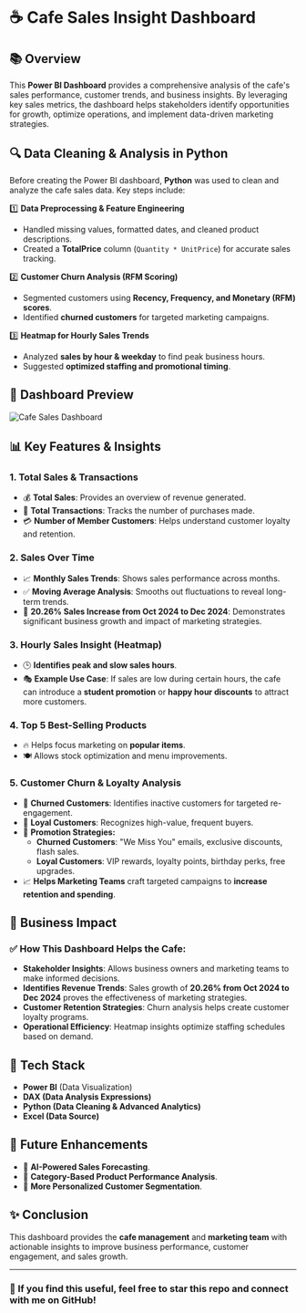 # ☕ Cafe Sales Insight Dashboard

## 📚 Overview
This **Power BI Dashboard** provides a comprehensive analysis of the cafe's sales performance, customer trends, and business insights. By leveraging key sales metrics, the dashboard helps stakeholders identify opportunities for growth, optimize operations, and implement data-driven marketing strategies.

## 🔍 Data Cleaning & Analysis in Python
Before creating the Power BI dashboard, **Python** was used to clean and analyze the cafe sales data. Key steps include:

1️⃣ **Data Preprocessing & Feature Engineering**  
   - Handled missing values, formatted dates, and cleaned product descriptions.  
   - Created a **TotalPrice** column (`Quantity * UnitPrice`) for accurate sales tracking.  

2️⃣ **Customer Churn Analysis (RFM Scoring)**  
   - Segmented customers using **Recency, Frequency, and Monetary (RFM) scores**.  
   - Identified **churned customers** for targeted marketing campaigns.  

3️⃣ **Heatmap for Hourly Sales Trends**  
   - Analyzed **sales by hour & weekday** to find peak business hours.  
   - Suggested **optimized staffing and promotional timing**.  

## 🌟 Dashboard Preview
![Cafe Sales Dashboard](Cafesales/dashboard.JPG)

## 📊 Key Features & Insights

### 1. **Total Sales & Transactions**
- 💰 **Total Sales**: Provides an overview of revenue generated.
- 📆 **Total Transactions**: Tracks the number of purchases made.
- 💳 **Number of Member Customers**: Helps understand customer loyalty and retention.

### 2. **Sales Over Time**
- 📈 **Monthly Sales Trends**: Shows sales performance across months.
- ✅ **Moving Average Analysis**: Smooths out fluctuations to reveal long-term trends.
- 📃 **20.26% Sales Increase from Oct 2024 to Dec 2024**: Demonstrates significant business growth and impact of marketing strategies.

### 3. **Hourly Sales Insight (Heatmap)**
- 🕒 **Identifies peak and slow sales hours**.
- 🎭 **Example Use Case**: If sales are low during certain hours, the cafe can introduce a **student promotion** or **happy hour discounts** to attract more customers.

### 4. **Top 5 Best-Selling Products**
- 🔥 Helps focus marketing on **popular items**.
- 🍽️ Allows stock optimization and menu improvements.

### 5. **Customer Churn & Loyalty Analysis**
- 🔄 **Churned Customers**: Identifies inactive customers for targeted re-engagement.
- 🌟 **Loyal Customers**: Recognizes high-value, frequent buyers.
- 💼 **Promotion Strategies:**
  - **Churned Customers**: "We Miss You" emails, exclusive discounts, flash sales.
  - **Loyal Customers**: VIP rewards, loyalty points, birthday perks, free upgrades.
- 📈 **Helps Marketing Teams** craft targeted campaigns to **increase retention and spending**.

## 📄 Business Impact
### ✅ **How This Dashboard Helps the Cafe:**
- **Stakeholder Insights**: Allows business owners and marketing teams to make informed decisions.
- **Identifies Revenue Trends**: Sales growth of **20.26% from Oct 2024 to Dec 2024** proves the effectiveness of marketing strategies.
- **Customer Retention Strategies**: Churn analysis helps create customer loyalty programs.
- **Operational Efficiency**: Heatmap insights optimize staffing schedules based on demand.

## 🔧 Tech Stack
- **Power BI** (Data Visualization)
- **DAX (Data Analysis Expressions)**
- **Python (Data Cleaning & Advanced Analytics)**
- **Excel (Data Source)**

## 🌟 Future Enhancements
- 🔬 **AI-Powered Sales Forecasting**.
- 📑 **Category-Based Product Performance Analysis**.
- 🔄 **More Personalized Customer Segmentation**.

## ✨ Conclusion
This dashboard provides the **cafe management** and **marketing team** with actionable insights to improve business performance, customer engagement, and sales growth. 

---

### 🎉 If you find this useful, feel free to **star this repo** and **connect with me on GitHub!**

